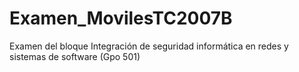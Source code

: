 # Examen_MovilesTC2007B
Examen del bloque Integración de seguridad informática en redes y sistemas de software (Gpo 501)
